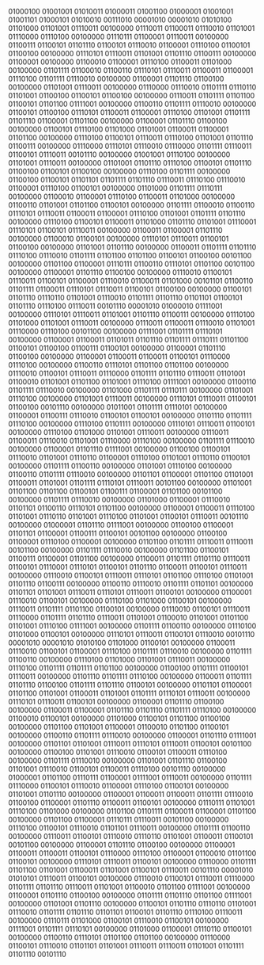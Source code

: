 01000100 01001001 01010011 01000011 01001100 01000001 01001001 01001101 01000101 01010010 00111010 00001010 00001010 01010100 01101000 01101001 01110011 00100000 01110011 01100011 01110010 01101001 01110000 01110100 00100000 01110111 01100001 01110011 00100000 01100111 01100101 01101110 01100101 01110010 01100001 01110100 01100101 01100100 00100000 01110101 01110011 01101001 01101110 01100111 00100000 01100001 00100000 01100010 01100001 01110100 01100011 01101000 00100000 01101111 01100010 01100110 01110101 01110011 01100011 01100001 01110100 01101111 01110010 00100000 01100001 01101110 01100100 00100000 01101001 01110011 00100000 01110000 01110010 01101111 01110110 01101001 01100100 01100101 01100100 00100000 01110011 01101111 01101100 01100101 01101100 01111001 00100000 01100110 01101111 01110010 00100000 01100101 01100100 01110101 01100011 01100001 01110100 01101001 01101111 01101110 01100001 01101100 00100000 01100001 01101110 01100100 00100000 01100101 01110100 01101000 01101001 01100011 01100001 01101100 00100000 01110100 01100101 01110011 01110100 01101001 01101110 01100111 00100000 01110000 01110101 01110010 01110000 01101111 01110011 01100101 01110011 00101110 00100000 01001001 01110100 00100000 01101001 01110011 00100000 01101001 01101110 01110100 01100101 01101110 01100100 01100101 01100100 00100000 01110100 01101111 00100000 01100100 01100101 01101101 01101111 01101110 01110011 01110100 01110010 01100001 01110100 01100101 00100000 01101000 01101111 01110111 00100000 01100010 01100001 01110100 01100011 01101000 00100000 01100110 01101001 01101100 01100101 00100000 01101111 01100010 01100110 01110101 01110011 01100011 01100001 01110100 01101001 01101111 01101110 00100000 01110100 01100101 01100011 01101000 01101110 01101001 01110001 01110101 01100101 01110011 00100000 01100011 01100001 01101110 00100000 01100010 01100101 00100000 01110101 01110011 01100101 01100100 00100000 01101001 01101110 00100000 01100011 01101111 01101110 01110100 01110010 01101111 01101100 01101100 01100101 01100100 00101100 00100000 01101100 01100001 01110111 01100110 01110101 01101100 00101100 00100000 01100001 01101110 01100100 00100000 01110010 01100101 01110011 01100101 01100001 01110010 01100011 01101000 00101101 01100110 01101111 01100011 01110101 01110011 01100101 01100100 00100000 01100101 01101110 01110110 01101001 01110010 01101111 01101110 01101101 01100101 01101110 01110100 01110011 00101110 00001010 01000010 01111001 00100000 01110101 01110011 01101001 01101110 01100111 00100000 01110100 01101000 01101001 01110011 00100000 01110011 01100011 01110010 01101001 01110000 01110100 00101100 00100000 01111001 01101111 01110101 00100000 01100001 01100011 01101011 01101110 01101111 01110111 01101100 01100101 01100100 01100111 01100101 00100000 01100001 01101110 01100100 00100000 01100001 01100011 01100011 01100101 01110000 01110100 00100000 01100110 01110101 01101100 01101100 00100000 01110010 01100101 01110011 01110000 01101111 01101110 01110011 01101001 01100010 01101001 01101100 01101001 01110100 01111001 00100000 01100110 01101111 01110010 00100000 01101000 01101111 01110111 00100000 01101001 01110100 00100000 01101001 01110011 00100000 01110101 01110011 01100101 01100100 00101110 00100000 01011001 01101111 01110101 00100000 01100001 01100111 01110010 01100101 01100101 00100000 01101110 01101111 01110100 00100000 01110100 01101111 00100000 01110101 01110011 01100101 00100000 01110100 01101000 01101001 01110011 00100000 01110011 01100011 01110010 01101001 01110000 01110100 00100000 01101111 01110010 00100000 01100001 01101110 01111001 00100000 01100100 01100101 01110010 01101001 01110110 01100001 01110100 01101001 01110110 01100101 00100000 01101111 01100110 00100000 01101001 01110100 00100000 01100110 01101111 01110010 00100000 01101101 01100001 01101100 01101001 01100011 01101001 01101111 01110101 01110011 00101100 00100000 01101001 01101100 01101100 01100101 01100111 01100001 01101100 00101100 00100000 01101111 01110010 00100000 01101000 01100001 01110010 01101101 01100110 01110101 01101100 00100000 01100001 01100011 01110100 01101001 01110110 01101001 01110100 01101001 01100101 01110011 00101110 00100000 01000001 01101110 01111001 00100000 01100100 01100001 01101101 01100001 01100111 01100101 00101100 00100000 01100100 01100001 01110100 01100001 00100000 01101100 01101111 01110011 01110011 00101100 00100000 01101111 01110010 00100000 01101100 01100101 01100111 01100001 01101100 00100000 01100011 01101111 01101110 01110011 01100101 01110001 01110101 01100101 01101110 01100011 01100101 01110011 00100000 01110010 01100101 01110011 01110101 01101100 01110100 01101001 01101110 01100111 00100000 01100110 01110010 01101111 01101101 00100000 01101101 01101001 01110011 01110101 01110011 01100101 00100000 01100001 01110010 01100101 00100000 01110100 01101000 01100101 00100000 01110011 01101111 01101100 01100101 00100000 01110010 01100101 01110011 01110000 01101111 01101110 01110011 01101001 01100010 01101001 01101100 01101001 01110100 01111001 00100000 01101111 01100110 00100000 01110100 01101000 01100101 00100000 01110101 01110011 01100101 01110010 00101110 00001010 00001010 01010100 01101000 01100101 00100000 01100011 01110010 01100101 01100001 01110100 01101111 01110010 00100000 01101111 01100110 00100000 01110100 01101000 01101001 01110011 00100000 01110100 01101111 01101111 01101100 00100000 01100100 01101111 01100101 01110011 00100000 01101110 01101111 01110100 00100000 01100011 01101111 01101110 01100100 01101111 01101110 01100101 00100000 01101101 01100001 01101100 01101001 01100011 01101001 01101111 01110101 01110011 00100000 01110101 01110011 01100101 00100000 01100001 01101110 01100100 00100000 01100011 01100001 01101110 01101110 01101111 01110100 00100000 01100010 01100101 00100000 01101000 01100101 01101100 01100100 00100000 01101100 01101001 01100001 01100010 01101100 01100101 00100000 01100110 01101111 01110010 00100000 01100001 01101110 01111001 00100000 01101101 01101001 01110011 01110101 01110011 01100101 00101100 00100000 01100100 01101001 01110010 01100101 01100011 01110100 00100000 01101111 01110010 00100000 01101001 01101110 01100100 01101001 01110010 01100101 01100011 01110100 00101110 00100000 01000001 01101100 01110111 01100001 01111001 01110011 00100000 01101111 01110000 01100101 01110010 01100001 01110100 01100101 00100000 01101001 01101110 00100000 01100001 01100011 01100011 01101111 01110010 01100100 01100001 01101110 01100011 01100101 00100000 01110111 01101001 01110100 01101000 00100000 01101100 01101111 01100011 01100001 01101100 00100000 01101100 01100001 01110111 01110011 00101100 00100000 01110100 01100101 01110010 01101101 01110011 00100000 01101111 01100110 00100000 01110011 01100101 01110010 01110110 01101001 01100011 01100101 00101100 00100000 01100001 01101110 01100100 00100000 01100001 01100011 01100011 01100101 01110000 01110100 01100001 01100010 01101100 01100101 00100000 01110101 01110011 01100101 00100000 01110000 01101111 01101100 01101001 01100011 01101001 01100101 01110011 00101110 00001010 01010101 01110011 01100101 00100000 01110010 01100101 01110011 01110000 01101111 01101110 01110011 01101001 01100010 01101100 01111001 00100000 01100001 01101110 01100100 00100000 01101111 01101110 01101100 01111001 00100000 01101001 01101110 00100000 01100101 01101110 01110110 01101001 01110010 01101111 01101110 01101101 01100101 01101110 01110100 01110011 00100000 01110111 01101000 01100101 01110010 01100101 00100000 01111001 01101111 01110101 00100000 01101000 01100001 01110110 01100101 00100000 01100110 01110101 01101100 01101100 00100000 01110000 01100101 01110010 01101101 01101001 01110011 01110011 01101001 01101111 01101110 00101110
